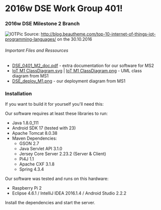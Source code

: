 # 2016w DSE Work Group 401!
### 2016w DSE Milestone 2 Branch 
![IOTPic][IOTPic]
Source: http://blog.beautheme.com/top-10-internet-of-things-iot-programming-languages/ on the 30.10.2016

###### Important Files and Ressources 
- [DSE_0401_M2_doc.pdf][Documentation] - extra documentation for our software for MS2
- [IoT M1 ClassDiagram.svg][ClassDiagramSVG] | [IoT M1 ClassDiagram.png][ClassDiagramPNG] - UML class diagram from MS1
- [DSE_deploy_M1.png][DeploymentDiag] - our deployment diagram from MS1


### Installation

If you want to build it for yourself you'll need this:

Our software requires at least these libraries to run:
- Java 1.8.0_111
- Android SDK 17 (tested with 23)
- Apache Tomcat 8.0.38
- Maven Dependencies:
  - GSON 2.7
  - Java Servlet API 3.1.0
  - Jersey Core Server 2.23.2 (Server & Client)
  - Pi4J 1.1
  - Apache CXF 3.1.8
  - Spring 4.3.4

Our software was tested and runs on this hardware:
- Raspberry Pi 2
- Eclipse 4.6.1 / IntelliJ IDEA 2016.1.4 / Android Studio 2.2.2

Install the dependencies and start the server.

[ClassDiagramSVG]: https://gitlab.swa.univie.ac.at/submission/g2016w_dse_0401/blob/29d94fd1060094ffa9f1eded24ad6c0466863b1d/IoT%20M1%20ClassDiagram.svg
[ClassDiagramPNG]: https://gitlab.swa.univie.ac.at/submission/g2016w_dse_0401/blob/ad17e12e50d1023ff6f086c4af3a56b28cb28665/IoT%20M1%20ClassDiagram.png
[Documentation]: https://gitlab.swa.univie.ac.at/submission/g2016w_dse_0401/blob/4317e26974aba55d462ca340db5e9a587b9769fe/DSE_0401_M2_doc.pdf
[DeploymentDiag]: https://gitlab.swa.univie.ac.at/submission/g2016w_dse_0401/blob/29d94fd1060094ffa9f1eded24ad6c0466863b1d/DSE_deploy_M1.png
[IOTPic]: http://blog.beautheme.com/wp-content/uploads/2015/12/IoT-Graphic.png